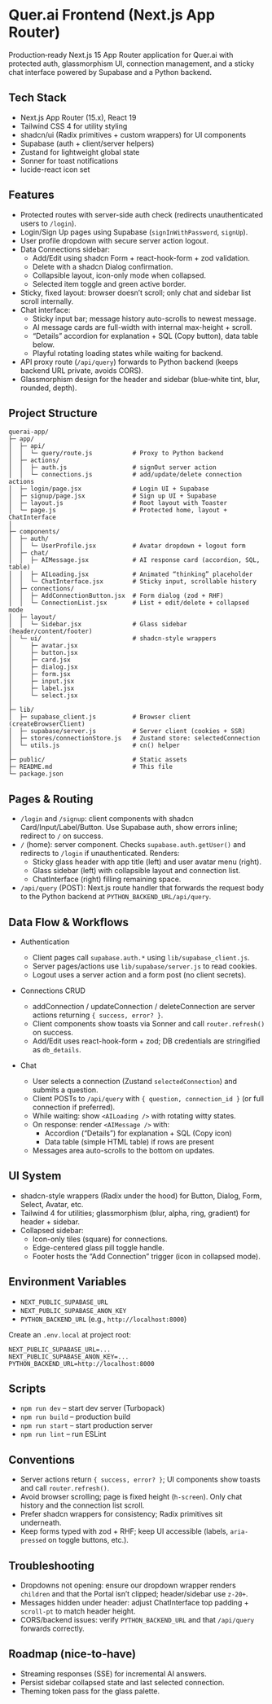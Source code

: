 # Quer.ai Frontend (Next.js App Router)

Production‑ready Next.js 15 App Router application for Quer.ai with protected auth, glassmorphism UI, connection management, and a sticky chat interface powered by Supabase and a Python backend.

## Tech Stack

- Next.js App Router (15.x), React 19
- Tailwind CSS 4 for utility styling
- shadcn/ui (Radix primitives + custom wrappers) for UI components
- Supabase (auth + client/server helpers)
- Zustand for lightweight global state
- Sonner for toast notifications
- lucide-react icon set

## Features

- Protected routes with server-side auth check (redirects unauthenticated users to `/login`).
- Login/Sign Up pages using Supabase (`signInWithPassword`, `signUp`).
- User profile dropdown with secure server action logout.
- Data Connections sidebar:
  - Add/Edit using shadcn Form + react-hook-form + zod validation.
  - Delete with a shadcn Dialog confirmation.
  - Collapsible layout, icon-only mode when collapsed.
  - Selected item toggle and green active border.
- Sticky, fixed layout: browser doesn’t scroll; only chat and sidebar list scroll internally.
- Chat interface:
  - Sticky input bar; message history auto-scrolls to newest message.
  - AI message cards are full-width with internal max-height + scroll.
  - “Details” accordion for explanation + SQL (Copy button), data table below.
  - Playful rotating loading states while waiting for backend.
- API proxy route (`/api/query`) forwards to Python backend (keeps backend URL private, avoids CORS).
- Glassmorphism design for the header and sidebar (blue‑white tint, blur, rounded, depth).

## Project Structure

```
querai-app/
├─ app/
│  ├─ api/
│  │  └─ query/route.js           # Proxy to Python backend
│  ├─ actions/
│  │  ├─ auth.js                  # signOut server action
│  │  └─ connections.js           # add/update/delete connection actions
│  ├─ login/page.jsx              # Login UI + Supabase
│  ├─ signup/page.jsx             # Sign up UI + Supabase
│  ├─ layout.js                   # Root layout with Toaster
│  └─ page.js                     # Protected home, layout + ChatInterface
│
├─ components/
│  ├─ auth/
│  │  └─ UserProfile.jsx          # Avatar dropdown + logout form
│  ├─ chat/
│  │  ├─ AIMessage.jsx            # AI response card (accordion, SQL, table)
│  │  ├─ AILoading.jsx            # Animated “thinking” placeholder
│  │  └─ ChatInterface.jsx        # Sticky input, scrollable history
│  ├─ connections/
│  │  ├─ AddConnectionButton.jsx  # Form dialog (zod + RHF)
│  │  └─ ConnectionList.jsx       # List + edit/delete + collapsed mode
│  ├─ layout/
│  │  └─ Sidebar.jsx              # Glass sidebar (header/content/footer)
│  └─ ui/                         # shadcn-style wrappers
│     ├─ avatar.jsx
│     ├─ button.jsx
│     ├─ card.jsx
│     ├─ dialog.jsx
│     ├─ form.jsx
│     ├─ input.jsx
│     ├─ label.jsx
│     └─ select.jsx
│
├─ lib/
│  ├─ supabase_client.js          # Browser client (createBrowserClient)
│  ├─ supabase/server.js          # Server client (cookies + SSR)
│  ├─ stores/connectionStore.js   # Zustand store: selectedConnection
│  └─ utils.js                    # cn() helper
│
├─ public/                        # Static assets
├─ README.md                      # This file
└─ package.json
```

## Pages & Routing

- `/login` and `/signup`: client components with shadcn Card/Input/Label/Button. Use Supabase auth, show errors inline; redirect to `/` on success.
- `/` (home): server component. Checks `supabase.auth.getUser()` and redirects to `/login` if unauthenticated. Renders:
  - Sticky glass header with app title (left) and user avatar menu (right).
  - Glass sidebar (left) with collapsible layout and connection list.
  - ChatInterface (right) filling remaining space.
- `/api/query` (POST): Next.js route handler that forwards the request body to the Python backend at `PYTHON_BACKEND_URL/api/query`.

## Data Flow & Workflows

- Authentication
  - Client pages call `supabase.auth.*` using `lib/supabase_client.js`.
  - Server pages/actions use `lib/supabase/server.js` to read cookies.
  - Logout uses a server action and a form post (no client secrets).

- Connections CRUD
  - addConnection / updateConnection / deleteConnection are server actions returning `{ success, error? }`.
  - Client components show toasts via Sonner and call `router.refresh()` on success.
  - Add/Edit uses react-hook-form + zod; DB credentials are stringified as `db_details`.

- Chat
  - User selects a connection (Zustand `selectedConnection`) and submits a question.
  - Client POSTs to `/api/query` with `{ question, connection_id }` (or full connection if preferred).
  - While waiting: show `<AILoading />` with rotating witty states.
  - On response: render `<AIMessage />` with:
    - Accordion (“Details”) for explanation + SQL (Copy icon)
    - Data table (simple HTML table) if rows are present
  - Messages area auto-scrolls to the bottom on updates.

## UI System

- shadcn-style wrappers (Radix under the hood) for Button, Dialog, Form, Select, Avatar, etc.
- Tailwind 4 for utilities; glassmorphism (blur, alpha, ring, gradient) for header + sidebar.
- Collapsed sidebar:
  - Icon-only tiles (square) for connections.
  - Edge-centered glass pill toggle handle.
  - Footer hosts the “Add Connection” trigger (icon in collapsed mode).

## Environment Variables

- `NEXT_PUBLIC_SUPABASE_URL`
- `NEXT_PUBLIC_SUPABASE_ANON_KEY`
- `PYTHON_BACKEND_URL` (e.g., `http://localhost:8000`)

Create an `.env.local` at project root:

```
NEXT_PUBLIC_SUPABASE_URL=...
NEXT_PUBLIC_SUPABASE_ANON_KEY=...
PYTHON_BACKEND_URL=http://localhost:8000
```

## Scripts

- `npm run dev` – start dev server (Turbopack)
- `npm run build` – production build
- `npm run start` – start production server
- `npm run lint` – run ESLint

## Conventions

- Server actions return `{ success, error? }`; UI components show toasts and call `router.refresh()`.
- Avoid browser scrolling; page is fixed height (`h-screen`). Only chat history and the connection list scroll.
- Prefer shadcn wrappers for consistency; Radix primitives sit underneath.
- Keep forms typed with zod + RHF; keep UI accessible (labels, `aria-pressed` on toggle buttons, etc.).

## Troubleshooting

- Dropdowns not opening: ensure our dropdown wrapper renders `children` and that the Portal isn’t clipped; header/sidebar use `z-20+`.
- Messages hidden under header: adjust ChatInterface top padding + `scroll-pt` to match header height.
- CORS/backend issues: verify `PYTHON_BACKEND_URL` and that `/api/query` forwards correctly.

## Roadmap (nice‑to‑have)

- Streaming responses (SSE) for incremental AI answers.
- Persist sidebar collapsed state and last selected connection.
- Theming token pass for the glass palette.
